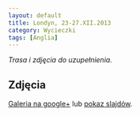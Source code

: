```yaml
---
layout: default
title: Londyn, 23-27.XII.2013
category: Wycieczki
tags: [Anglia]
---
```


*Trasa i zdjęcia do uzupełnienia.*

Zdjęcia
-------

[Galeria na google+](https://plus.google.com/photos/+TomekKobyli%C5%84ski/albums/5961840801654289265) lub
[pokaz slajdów](https://plus.google.com/photos/+TomekKobyli%C5%84ski/albums/5961840801654289265/5961840805662828034?pid=5961840805662828034&oid=%2BTomekKobyli%C5%84ski).





